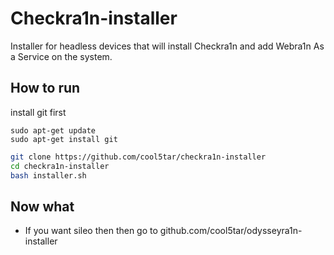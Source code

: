 # Checkra1n-installer
Installer for headless devices that will install Checkra1n and add Webra1n As a Service on the system.

## How to run
install git first

```
sudo apt-get update
sudo apt-get install git
```

```bash
git clone https://github.com/cool5tar/checkra1n-installer
cd checkra1n-installer
bash installer.sh
```

## Now what
- If you want sileo then then go to github.com/cool5tar/odysseyra1n-installer

